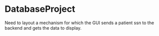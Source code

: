# DatabaseProject

Need to layout a mechanism for which the GUI sends a patient ssn to the backend and gets the data to display.